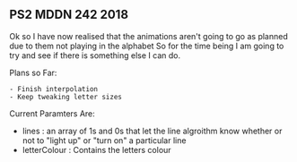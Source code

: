 ## PS2 MDDN 242 2018

Ok so I have now realised that the animations aren't going to go as planned due to them not playing in the alphabet So for the time being I am going to try and see if there is something else I can do. 

Plans so Far:

	- Finish interpolation
	- Keep tweaking letter sizes

Current Paramters Are:
  * lines : an array of 1s and 0s that let the line algroithm know whether or not to "light up" or "turn on" a particular line
  * letterColour : Contains the letters colour

